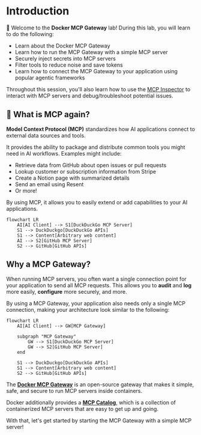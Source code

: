 # Introduction

👋 Welcome to the **Docker MCP Gateway** lab! During this lab, you will learn to do the following:

- Learn about the Docker MCP Gateway
- Learn how to run the MCP Gateway with a simple MCP server
- Securely inject secrets into MCP servers
- Filter tools to reduce noise and save tokens
- Learn how to connect the MCP Gateway to your application using popular agentic frameworks

Throughout this session, you'll also learn how to use the [MCP Inspector](https://github.com/modelcontextprotocol/inspector) to interact with MCP servers and debug/troubleshoot potential issues.



## 🙋 What is MCP again?

**Model Context Protocol (MCP)** standardizes how AI applications connect to external data sources and tools.  

It provides the ability to package and distribute common tools you might need in AI workflows. Examples might include:

- Retrieve data from GitHub about open issues or pull requests
- Lookup customer or subscription information from Stripe
- Create a Notion page with summarized details
- Send an email using Resent
- Or more!

By using MCP, it allows you to easily extend or add capabilities to your AI applications.

```mermaid
flowchart LR
    AI[AI Client] --> S1[DuckDuckGo MCP Server]
    S1 --> DuckDuckgo[DuckDuckGo APIs]
    S1 --> Content[Arbitrary web content]
    AI --> S2[GitHub MCP Server]
    S2 --> GitHub[GitHub APIs]
```

## Why a MCP Gateway?

When running MCP servers, you often want a single connection point for your application to send all MCP requests. This allows you to **audit** and **log** more easily, **configure** more securely, and more.

By using a MCP Gateway, your application also needs only a single MCP connection, making your architecture look similar to the following:

```mermaid
flowchart LR
    AI[AI Client] --> GW[MCP Gateway]

    subgraph "MCP Gateway"
        GW --> S1[DuckDuckGo MCP Server]
        GW --> S2[GitHub MCP Server]
    end

    S1 --> DuckDuckgo[DuckDuckGo APIs]
    S1 --> Content[Arbitrary web content]
    S2 --> GitHub[GitHub APIs]
```

The **[Docker MCP Gateway](https://github.com/docker/mcp-gateway)** is an open-source gateway that makes it simple, safe, and secure to run MCP servers inside containers.

Docker additionally provides a **[MCP Catalog](https://hub.docker.com/mcp)**, which is a collection of containerized MCP servers that are easy to get up and going.

With that, let's get started by starting the MCP Gateway with a simple MCP server!
